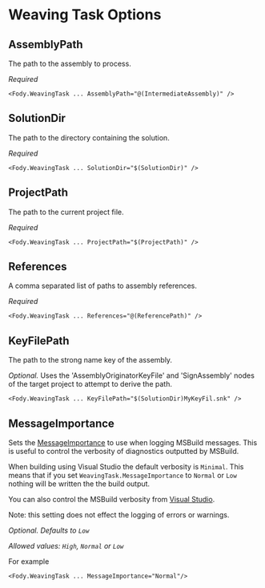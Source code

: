 # Weaving Task Options

## AssemblyPath 

The path to the assembly to process. 

*Required*

    <Fody.WeavingTask ... AssemblyPath="@(IntermediateAssembly)" />

## SolutionDir 

The path to the directory containing the solution. 

*Required*

    <Fody.WeavingTask ... SolutionDir="$(SolutionDir)" />

## ProjectPath 

The path to the current project file. 

*Required*

    <Fody.WeavingTask ... ProjectPath="$(ProjectPath)" />

## References 

A comma separated list of paths to assembly references. 

*Required*

    <Fody.WeavingTask ... References="@(ReferencePath)" />

## KeyFilePath 

The path to the strong name key of the assembly. 

*Optional.* Uses the 'AssemblyOriginatorKeyFile' and 'SignAssembly' nodes of the target project to attempt to derive the path.

    <Fody.WeavingTask ... KeyFilePath="$(SolutionDir)MyKeyFil.snk" />

## MessageImportance 

Sets the [MessageImportance](http://msdn.microsoft.com/en-us/library/microsoft.build.framework.messageimportance.aspx) to use when logging MSBuild messages. This is useful to control the verbosity of diagnostics outputted by MSBuild. 

When building using Visual Studio the default verbosity is `Minimal`. This means that if you set `WeavingTask.MessageImportance` to `Normal` or `Low` nothing will be written the the build output. 

You can also control the MSBuild verbosity from [Visual Studio](http://saraford.net/2008/10/07/did-you-know-you-can-configure-the-msbuild-verbosity-in-the-output-window-329/). 

Note: this setting does not effect the logging of errors or warnings. 

*Optional. Defaults to `Low`*

*Allowed values: `High`, `Normal` or `Low`*

For example

    <Fody.WeavingTask ... MessageImportance="Normal"/>
